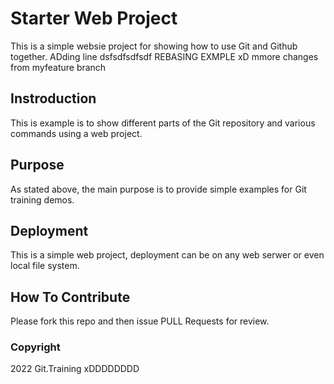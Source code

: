 # Starter Web Project

This is a simple websie project for showing how to use Git and Github together.
ADding line dsfsdfsdfsdf 
REBASING EXMPLE
xD mmore changes from myfeature branch

## Instroduction

This is example is to show different parts of the Git repository and various commands using a web project.

## Purpose

As stated above, the main purpose is to provide simple examples for Git training demos.

## Deployment

This is a simple web project, deployment can be on any web serwer or even local file system.

## How To Contribute

Please fork this repo and then issue PULL Requests for review. 

### Copyright

2022 Git.Training
xDDDDDDDD